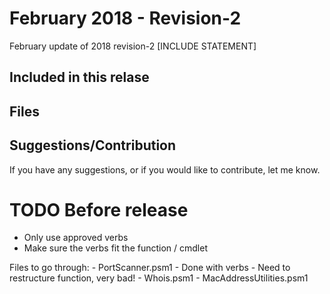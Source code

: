 # February 2018 - Revision-2

February update of 2018 revision-2 [INCLUDE STATEMENT]

## Included in this relase

## Files

## Suggestions/Contribution
If you have any suggestions, or if you would like to contribute, let me know.


# TODO Before release
- Only use approved verbs
- Make sure the verbs fit the function / cmdlet


Files to go through:
    - PortScanner.psm1 - Done with verbs - Need to restructure function, very bad! 
    - Whois.psm1
    - MacAddressUtilities.psm1